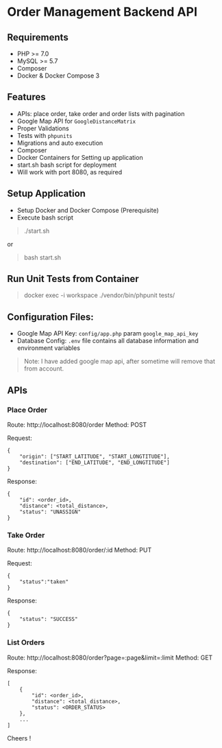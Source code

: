 # Order Management Backend API

## Requirements

- PHP >= 7.0
- MySQL >= 5.7
- Composer
- Docker & Docker Compose 3


## Features

- APIs: place order, take order and order lists with pagination
- Google Map API for `GoogleDistanceMatrix`
- Proper Validations
- Tests with `phpunits`
- Migrations and auto execution
- Composer
- Docker Containers for Setting up application
- start.sh bash script for deployment
- Will work with port 8080, as required


## Setup Application

- Setup Docker and Docker Compose (Prerequisite)
- Execute bash script

> ./start.sh

or 

> bash start.sh


## Run Unit Tests from Container

> docker exec -i workspace ./vendor/bin/phpunit tests/


## Configuration Files:

- Google Map API Key: `config/app.php` param `google_map_api_key`
- Database Config: `.env` file contains all database information and environment variables

> Note: I have added google map api, after sometime will remove that from account.


## APIs

### Place Order

Route: http://localhost:8080/order
Method: POST

Request:
```
{
    "origin": ["START_LATITUDE", "START_LONGTITUDE"],
    "destination": ["END_LATITUDE", "END_LONGTITUDE"]
}
```

Response:
```
{
    "id": <order_id>,
    "distance": <total_distance>,
    "status": "UNASSIGN"
}
```

### Take Order

Route: http://localhost:8080/order/:id
Method: PUT

Request:
```
{
    "status":"taken"
}
```

Response:
```
{
    "status": "SUCCESS"
}
```

### List Orders	

Route: http://localhost:8080/order?page=:page&limit=:limit
Method: GET

Response:
```
[
    {
        "id": <order_id>,
        "distance": <total_distance>,
        "status": <ORDER_STATUS>
    },
    ...
]
```


Cheers !